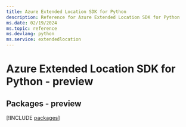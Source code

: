 ```yaml
---
title: Azure Extended Location SDK for Python
description: Reference for Azure Extended Location SDK for Python
ms.date: 02/19/2024
ms.topic: reference
ms.devlang: python
ms.service: extendedlocation
---
```

# Azure Extended Location SDK for Python - preview
## Packages - preview
[!INCLUDE [packages](extended-location-index.md)]